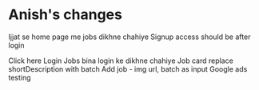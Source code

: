 # Anish's changes


Ijjat se home page me jobs dikhne chahiye
Signup access should be after login

Click here
Login
Jobs bina login ke dikhne chahiye
Job card replace shortDescription with batch
Add job - img url, batch as input
Google ads testing
